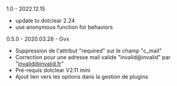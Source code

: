 1.0 - 2022.12.15
* update to dotclear 2.24
* use anonymous function for behaviors

0.5.0 - 2020.03.28 - Gvx
* Suppression de l'attribut "required" sur le champ "c_mail"
* Correction pour une adresse mail valide "invalid@invalid" par "invalid@invalid.fr"
* Pré-requis dotclear V2.11 mini
* Ajout lien vers les options dans la gestion de plugins
